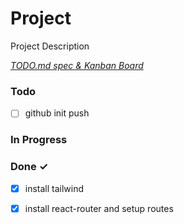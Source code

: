 # Project

Project Description

<em>[TODO.md spec & Kanban Board](https://bit.ly/3fCwKfM)</em>

### Todo

- [ ] github init push  

### In Progress


### Done ✓

- [x] install tailwind  
- [x] install react-router and setup routes  


